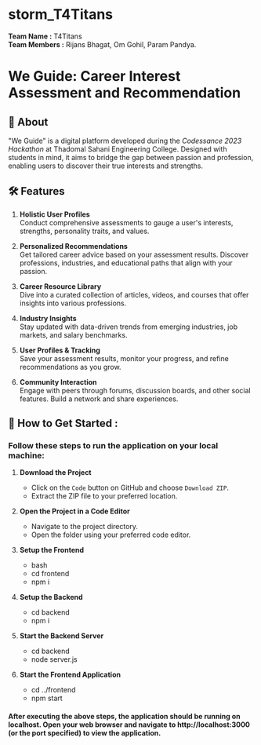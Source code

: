 # storm_T4Titans

**Team Name :** T4Titans <br>
**Team Members :** Rijans Bhagat, Om Gohil, Param Pandya.

# We Guide: Career Interest Assessment and Recommendation

## 🌟 About
"We Guide" is a digital platform developed during the *Codessance 2023 Hackathon* at Thadomal Sahani Engineering College. Designed with students in mind, it aims to bridge the gap between passion and profession, enabling users to discover their true interests and strengths.

## 🛠️ Features

1. **Holistic User Profiles**  
   Conduct comprehensive assessments to gauge a user's interests, strengths, personality traits, and values.
   
2. **Personalized Recommendations**  
   Get tailored career advice based on your assessment results. Discover professions, industries, and educational paths that align with your passion.
   
3. **Career Resource Library**  
   Dive into a curated collection of articles, videos, and courses that offer insights into various professions.
   
4. **Industry Insights**  
   Stay updated with data-driven trends from emerging industries, job markets, and salary benchmarks.
   
5. **User Profiles & Tracking**  
   Save your assessment results, monitor your progress, and refine recommendations as you grow.
   
6. **Community Interaction**  
   Engage with peers through forums, discussion boards, and other social features. Build a network and share experiences.

## 🔗 How to Get Started : 

<h3>Follow these steps to run the application on your local machine:</h3>

1. **Download the Project**
   - Click on the `Code` button on GitHub and choose `Download ZIP`.
   - Extract the ZIP file to your preferred location.

2. **Open the Project in a Code Editor**
   - Navigate to the project directory.
   - Open the folder using your preferred code editor.

3. **Setup the Frontend**
   - bash
   - cd frontend
   - npm i

4. **Setup the Backend**
    - cd backend
    - npm i
  
5. **Start the Backend Server**
    - cd backend
    - node server.js
  
6. **Start the Frontend Application**
   - cd ../frontend
   - npm start

<h4>After executing the above steps, the application should be running on localhost. Open your web browser and navigate to http://localhost:3000 (or the port specified) to view the application.</h4>


  



